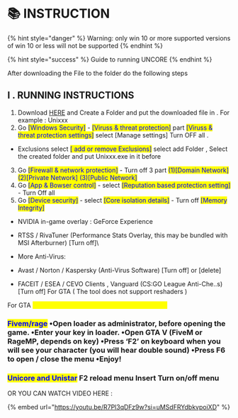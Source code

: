 # 📚 INSTRUCTION

{% hint style="danger" %}
Warning: only win 10 or more supported versions of win 10 or less will not be supported
{% endhint %}

{% hint style="success" %}
Guide to running UNCORE
{% endhint %}

After downloading the File to the folder do the following steps

## **I . RUNNING INSTRUCTIONS**

1. Download [HERE](https://discordapp.com/channels/1104940962804936856/1158038172295508081) and Create a Folder and put the downloaded file in . For example : Unixxx
2. Go <mark style="color:blue;">\[Windows Security]</mark> - <mark style="color:blue;">\[Viruss & threat protection]</mark> part <mark style="color:blue;">\[Viruss & threat protection settings]</mark> select \[Manage settings] Turn OFF all .

* Exclusions select <mark style="color:blue;">\[ add or remove Exclusions]</mark> select add Folder , Select the created folder and put Unixxx.exe in it before

3. Go <mark style="color:blue;">\[Firewall & network protection]</mark> - Turn off 3 part <mark style="color:blue;">(1)\[Domain Network] (2)\[Private Network] (3)\[Public Network]</mark>
4. Go <mark style="color:blue;">\[App & Bowser control]</mark> - select <mark style="color:blue;">\[Reputation based protection setting]</mark> - Turn Off all
5. Go <mark style="color:blue;">\[Device security]</mark> - select <mark style="color:blue;">\[Core isolation details]</mark> - Turn off <mark style="color:blue;">\[Memory Integrity]</mark>

* NVIDIA in-game overlay : GeForce Experience
* RTSS / RivaTuner (Performance Stats Overlay, this may be bundled with MSI Afterburner) \[Turn off]\

* More Anti-Virus:
* Avast / Norton / Kaspersky (Anti-Virus Software) \[Turn off] or \[delete]
* FACEIT / ESEA / CEVO Clients , Vanguard (CS:GO League Anti-Che..s) \[Turn off] For GTA ( The tool does not support reshaders )

For GTA <mark style="color:yellow;">( The tool does not support Reshaders , Mod )</mark>&#x20;

### <mark style="color:blue;">**Fivem/rage**</mark> •Open loader as administrator, before opening the game. •Enter your key in loader. •Open GTA V (FiveM or RageMP, depends on key) •Press ‘F2’ on keyboard when you will see your character (you will hear double sound) •Press F6 to open / close the menu •Enjoy!

### <mark style="color:blue;">**Unicore and Unistar**</mark> F2 reload menu Insert Turn on/off menu&#x20;

OR YOU CAN WATCH VIDEO HERE :&#x20;

{% embed url="https://youtu.be/R7Pl3qDFz9w?si=uMSdFRYdbkvpoiXD" %}





























